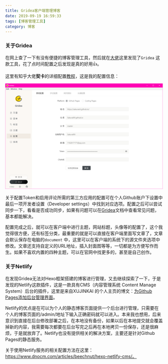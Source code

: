 ```yaml
---
title: Gridea客户端管理博客
date: 2019-09-19 16:59:33
tags: [博客管理工具]
category: 博客
---
```


### 关于Gridea

在网上查了一下有没有便捷的博客管理工具，然后就在[大佬](https://sspai.com/post/54212)这里发现了`Gridea` 这款工具，花了点时间配置之后发现是真的好用👍。

<!-- more -->

这里有知乎大佬**契卡**的详细配置[教程](https://zhuanlan.zhihu.com/p/71681116)，这是我的配置信息：

![Gridea配置](/images/post/Gridea客户端管理博客/Gridea.png)

关于配置Token和启用评论所需的第三方应用的配置可在个人Github账户下设置中最后一项开发者设置（Developer settings）中找到对应选项。配置之后可以尝试同步一下，看看是否成功同步，如果有问题可以在[Gridea](https://gridea.dev/)文档中查看常见问题，基本都能解决。

配置完成之后，就可以在客户端中进行主题，网站标题，头像等的配置了，这个我觉得很方便，还有标签分类，最重要的就是可以直接在客户端里面写文章了，文章会默认保存在电脑的`document` 中，这里可以在客户端的系统下的源文件夹选项中修改。文章还支持自定义的URL地址，插入封面图等等，一切都是为方便写作而生。如果不喜欢内置的四种主题，可以在官网中找更多的，甚至是自己创作。

### 关于Netlify

在发现Gridea无法对Hexo框架搭建的博客进行管理，又去继续探索了一下，于是发现的Netlify这款插件，这是一款具有CMS（内容管理系统 Content Manage System）后台的插件，这里是来自XUJINKAI 的个人主页的博文：[为Github Pages添加后台管理界面](https://xujinkai.net/posts/netlify-as-github-pages-cms)。

Netlify的优点是在可以为个人的静态博客页面提供一个后台进行管理，只需要在个人的博客页面的/admin/地址下输入正确密码就可以进入。本来我也想用，后来意识到直接在后台修改部署之后，在本地没有备份，如果以后在本地提交就会覆盖掉新的内容，我需要每次都要在后台写完之后再在本地拷贝一份保存，还是很麻烦，于是就放弃了。Netlify也没有提供相关的解决方案，主要还是针对Github Pages的静态服务。

关于使用Netlify服务的相关配置方法在这里：https://www.dnocm.com/articles/beechnut/hexo-netlify-cms/。

